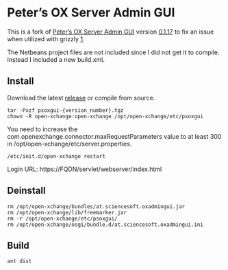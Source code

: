 Peter’s OX Server Admin GUI
===========================

This is a fork of [Peter’s OX Server Admin GUI](OXadminGUI) version [0.1.17] to fix an issue when utilized with grizzly [1].

The Netbeans project files are not included since I did not get it to compile. Instead I included a new build.xml.


Install
-------

Download the latest [release] or compile from source.

    tar -Pxzf psoxgui-{version_number}.tgz
    chown -R open-xchange:open-xchange /opt/open-xchange/etc/psoxgui

You need to increase the com.openexchange.connector.maxRequestParameters value to at least 300 in /opt/open-xchange/etc/server.properties.

    /etc/init.d/open-xchange restart

Login URL: https://FQDN/servlet/webserver/index.html


Deinstall
---------

    rm /opt/open-xchange/bundles/at.sciencesoft.oxadmingui.jar
    rm /opt/open-xchange/lib/freemarker.jar
    rm -r /opt/open-xchange/etc/psoxgui/
    rm /opt/open-xchange/osgi/bundle.d/at.sciencesoft.oxadmingui.ini


Build
-----

    ant dist



[OXadminGUI]: http://oxgui.wordpress.com/
[release]: https://github.com/liob/OXadminGUI/releases
[1]: https://forum.open-xchange.com/showthread.php?3750-Peter-s-Open-Xchange-Server-Admin-GUI&p=27021#post27021
[0.1.17]: http://oxgui.sciencesoft.at/psoxgui.0.1.17.src.zip
